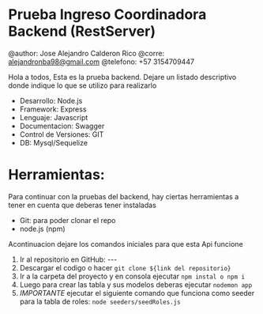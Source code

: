 # Prueba Ingreso Coordinadora Backend (RestServer)

@author: Jose Alejandro Calderon Rico
@corre: alejandronba98@gmail.com
@telefono: +57 3154709447

Hola a todos, Esta es la prueba backend. Dejare un listado descriptivo donde indique lo que se utilizo para realizarlo

- Desarrollo: Node.js
- Framework: Express
- Lenguaje: Javascript
- Documentacion: Swagger
- Control de Versiones: GIT
- DB: Mysql/Sequelize


# Herramientas:
Para continuar con la pruebas del backend, hay ciertas herramientas a tener en cuenta que deberas tener instaladas

* Git: para poder clonar el repo
* node.js (npm)


Acontinuacion dejare los comandos iniciales para que esta Api funcione

1.  Ir al repositorio en GitHub: ---
2.  Descargar el codigo o hacer `git clone ${link del repositorio}`
3.  Ir a la carpeta del proyecto y en consola ejecutar `npm instal o npm i`
4.  Luego para crear las tabla y sus modelos deberas ejecutar `nodemon app`
5.  *IMPORTANTE* ejecutar el siguiente comando que funciona como seeder para la tabla de roles: `node seeders/seedRoles.js`
